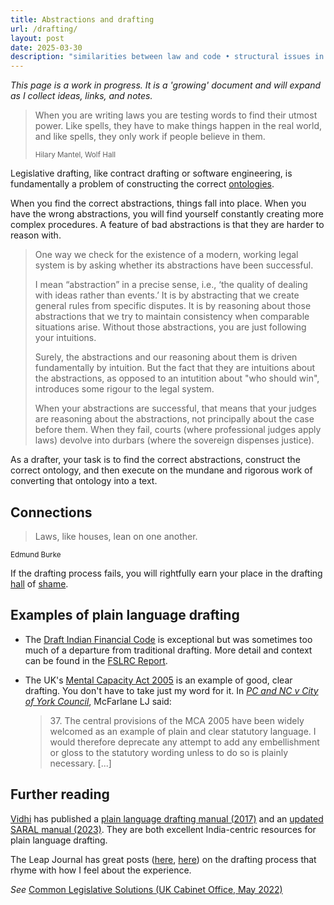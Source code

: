 ```yaml
---
title: Abstractions and drafting 
url: /drafting/
layout: post
date: 2025-03-30
description: "similarities between law and code • structural issues in the drafting process • finding abstractions and constructing ontologies • plain language drafting • examples of great drafting"
---
```

*This page is a work in progress. It is a 'growing' document and will expand as I collect ideas, links, and notes.*

> When you are writing laws you are testing words to find their utmost power. Like spells, they have to make things happen in the real world, and like spells, they only work if people believe in them. 
<small><p class="quote-author">Hilary Mantel, Wolf Hall</p></small>

Legislative drafting, like contract drafting or software engineering, is fundamentally a problem of constructing the correct [ontologies](https://en.wikipedia.org/wiki/Ontology_(information_science)).

When you find the correct abstractions, things fall into place. When you have the wrong abstractions, you will find yourself constantly creating more complex procedures. A feature of bad abstractions is that they are harder to reason with. 
> One way we check for the existence of a modern, working legal system is by asking whether its abstractions have been successful.
>
> I mean “abstraction” in a precise sense, i.e., ‘the quality of dealing with ideas rather than events.’ It is by abstracting that we create general rules from specific disputes. It is by reasoning about those abstractions that we try to maintain consistency when comparable situations arise. Without those abstractions, you are just following your intuitions.
>
> Surely, the abstractions and our reasoning about them is driven fundamentally by intuition. But the fact that they are intuitions about the abstractions, as opposed to an intutition about "who should win",  introduces some rigour to the legal system.
>
> When your abstractions are successful, that means that your judges are reasoning about the abstractions, not principally about the case before them. When they fail, courts (where professional judges apply laws) devolve into durbars (where the sovereign dispenses justice).

As a drafter, your task is to find the correct abstractions, construct the correct ontology, and then execute on the mundane and rigorous work of converting that ontology into a text. 

## Connections
> Laws, like houses, lean on one another. 

<small><p class="quote-author">Edmund Burke</p></small>

If the drafting process fails, you will rightfully earn your place in the drafting [hall](https://blog.theleapjournal.org/2017/03/drafting-hall-of-shame-mistake-in.html) of [shame](https://blog.theleapjournal.org/2016/11/drafting-hall-of-shame-2-mistakes-in.html).

## Examples of plain language drafting
* The [Draft Indian Financial Code](https://dea.gov.in/sites/default/files/Revised_Draft_IFC.pdf) is exceptional but was sometimes too much of a departure from traditional drafting. More detail and context can be found in the [FSLRC Report](https://dea.gov.in/sites/default/files/fslrc_report_vol1_1.pdf). 

* The UK's [Mental Capacity Act 2005](https://www.legislation.gov.uk/ukpga/2005/9) is an example of good, clear drafting. You don't have to take just my word for it. In [*PC and NC v City of York Council*](https://www.bailii.org/ew/cases/EWCA/Civ/2013/478.html), McFarlane LJ said:

   > 37\. The central provisions of the MCA 2005 have been widely welcomed as an example of plain and clear statutory language. I would therefore deprecate any attempt to add any embellishment or gloss to the statutory wording unless to do so is plainly necessary. [...]

## Further reading
[Vidhi](https://vidhilegalpolicy.in) has published a [plain language drafting manual (2017)](https://vidhilegalpolicy.in/research/manual-on-plain-language-drafting/) and an [updated SARAL manual (2023)](https://vidhilegalpolicy.in/wp-content/uploads/2023/03/230301_The-SARAL-Manual_v3.pdf). They are both excellent India-centric resources for plain language drafting.

The Leap Journal has great posts ([here](https://blog.theleapjournal.org/2015/10/drafting-better-laws.html), [here](https://blog.theleapjournal.org/2014/06/process-design-for-drafting-laws.html)) on the drafting process that rhyme with how I feel about the experience.

*See* [Common Legislative Solutions (UK Cabinet Office, May 2022)](https://www.gov.uk/government/publications/common-legislative-solutions-a-guide-to-tackling-recurring-policy-issues-in-legislation/common-legislative-solutions-a-guide-to-tackling-recurring-policy-issues-in-legislation)

